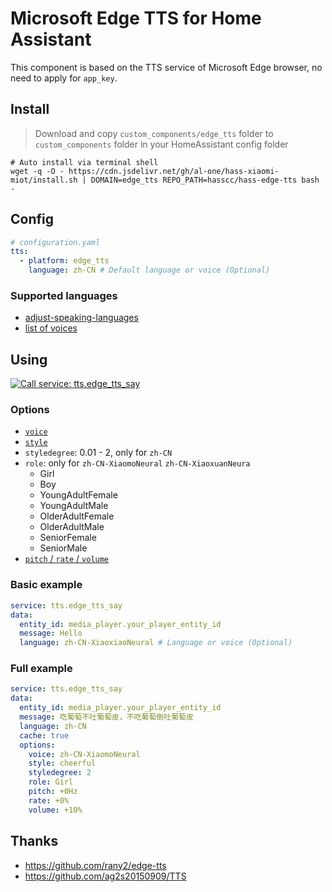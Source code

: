 # Microsoft Edge TTS for Home Assistant

This component is based on the TTS service of Microsoft Edge browser, no need to apply for `app_key`.


## Install

> Download and copy `custom_components/edge_tts` folder to `custom_components` folder in your HomeAssistant config folder

```shell
# Auto install via terminal shell
wget -q -O - https://cdn.jsdelivr.net/gh/al-one/hass-xiaomi-miot/install.sh | DOMAIN=edge_tts REPO_PATH=hasscc/hass-edge-tts bash -
```


## Config

```yaml
# configuration.yaml
tts:
  - platform: edge_tts
    language: zh-CN # Default language or voice (Optional)
```

### Supported languages

- [adjust-speaking-languages](https://docs.microsoft.com/zh-CN/azure/cognitive-services/speech-service/speech-synthesis-markup?tabs=csharp#adjust-speaking-languages)
- [list of voices](https://speech.platform.bing.com/consumer/speech/synthesize/readaloud/voices/list?trustedclienttoken=6A5AA1D4EAFF4E9FB37E23D68491D6F4)


## Using

[![Call service: tts.edge_tts_say](https://my.home-assistant.io/badges/developer_call_service.svg)](https://my.home-assistant.io/redirect/developer_call_service/?service=tts.edge_tts_say)

### Options

- [`voice`](https://docs.microsoft.com/zh-CN/azure/cognitive-services/speech-service/speech-synthesis-markup?tabs=csharp#use-multiple-voices)
- [`style`](https://docs.microsoft.com/zh-CN/azure/cognitive-services/speech-service/speech-synthesis-markup?tabs=csharp#adjust-speaking-styles)
- `styledegree`: 0.01 - 2, only for `zh-CN`
- `role`: only for `zh-CN-XiaomoNeural` `zh-CN-XiaoxuanNeura`
  - Girl
  - Boy
  - YoungAdultFemale
  - YoungAdultMale
  - OlderAdultFemale
  - OlderAdultMale
  - SeniorFemale
  - SeniorMale
- [`pitch` / `rate` / `volume`](https://docs.microsoft.com/zh-CN/azure/cognitive-services/speech-service/speech-synthesis-markup?tabs=csharp#adjust-prosody)

### Basic example

```yaml
service: tts.edge_tts_say
data:
  entity_id: media_player.your_player_entity_id
  message: Hello
  language: zh-CN-XiaoxiaoNeural # Language or voice (Optional)

```

### Full example

```yaml
service: tts.edge_tts_say
data:
  entity_id: media_player.your_player_entity_id
  message: 吃葡萄不吐葡萄皮，不吃葡萄倒吐葡萄皮
  language: zh-CN
  cache: true
  options:
    voice: zh-CN-XiaomoNeural
    style: cheerful
    styledegree: 2
    role: Girl
    pitch: +0Hz
    rate: +0%
    volume: +10%
```


## Thanks

- https://github.com/rany2/edge-tts
- https://github.com/ag2s20150909/TTS
